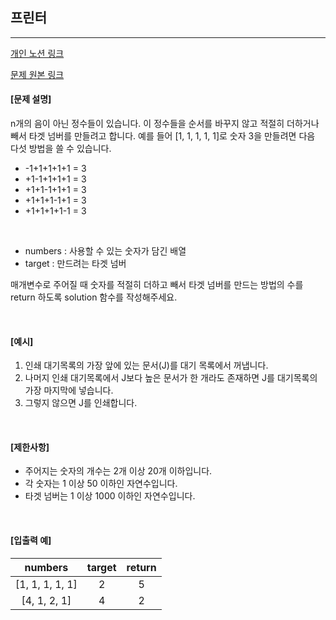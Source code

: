## 프린터

----
[개인 노션 링크](https://leedongyeop.notion.site/target-number-d1b659de0dcf453a8894c5deba0a60aa)

[문제 원본 링크](https://school.programmers.co.kr/learn/courses/30/lessons/43165)
<br/>

#### [문제 설명]

n개의 음이 아닌 정수들이 있습니다. 
이 정수들을 순서를 바꾸지 않고 적절히 더하거나 빼서 타겟 넘버를 만들려고 합니다. 
예를 들어 [1, 1, 1, 1, 1]로 숫자 3을 만들려면 다음 다섯 방법을 쓸 수 있습니다.

- -1+1+1+1+1 = 3
- +1-1+1+1+1 = 3
- +1+1-1+1+1 = 3
- +1+1+1-1+1 = 3
- +1+1+1+1-1 = 3

<br/>

- numbers : 사용할 수 있는 숫자가 담긴 배열
- target : 만드려는 타겟 넘버 

매개변수로 주어질 때 숫자를 적절히 더하고 빼서 타겟 넘버를 만드는 방법의 수를 return 하도록 solution 함수를 작성해주세요.

<br/>

#### [예시]

1. 인쇄 대기목록의 가장 앞에 있는 문서(J)를 대기 목록에서 꺼냅니다.
2. 나머지 인쇄 대기목록에서 J보다 높은 문서가 한 개라도 존재하면 J를 대기목록의 가장 마지막에 넣습니다.
3. 그렇지 않으면 J를 인쇄합니다.

<br/>


#### [제한사항]

- 주어지는 숫자의 개수는 2개 이상 20개 이하입니다.
- 각 숫자는 1 이상 50 이하인 자연수입니다.
- 타겟 넘버는 1 이상 1000 이하인 자연수입니다.

<br/>


#### [입출력 예]
|numbers |	target |return |
|:--------:|:---------:|:-------:|
|[1, 1, 1, 1, 1]	| 2    |       5|
|[4, 1, 2, 1]	| 4|	    2|